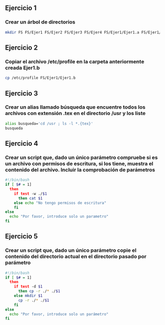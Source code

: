 ## Ejercicio 1
### Crear un árbol de directorios

```bash
mkdir FS FS/Ejer1 FS/Ejer2 FS/Ejer3 FS/Ejer4 FS/Ejer1/Ejer1.a FS/Ejer1/Ejer1.b
```

## Ejercicio 2
### Copiar el archivo /etc/profile en la carpeta anteriormente creada Ejer1.b

```bash
cp /etc/profile FS/Ejer1/Ejer1.b
```

## Ejercicio 3
### Crear un alias llamado búsqueda que encuentre todos los archivos con extensión .tex en el directorio /usr y los liste

```bash
alias busqueda='cd /usr ; ls -l *.{tex}'
busqueda
```

## Ejercicio 4
### Crear un script que, dado un **único parámetro** compruebe si es un archivo con permisos de escritura, si los tiene, muestra el contenido del archivo. Incluir la comprobación de parámetros

```bash
#!/bin/bash
if [ $# = 1]
  then
    if test -w ./$1
      then cat $1
    else echo "No tengo permisos de escritura"
    fi
else
  echo "Por favor, introduce solo un parametro"
fi
```

## Ejercicio 5
### Crear un script que, dado un **único parámetro** copie el contenido del directorio actual en el directorio pasado por parámetro

```bash
#!/bin/bash
if [ $# = 1]
  then
    if test -d $1
      then cp -r ./* ./$1
    else mkdir $1
      cp -r ./* ./$1
    fi
else
  echo "Por favor, introduce solo un parámetro"
fi
```
